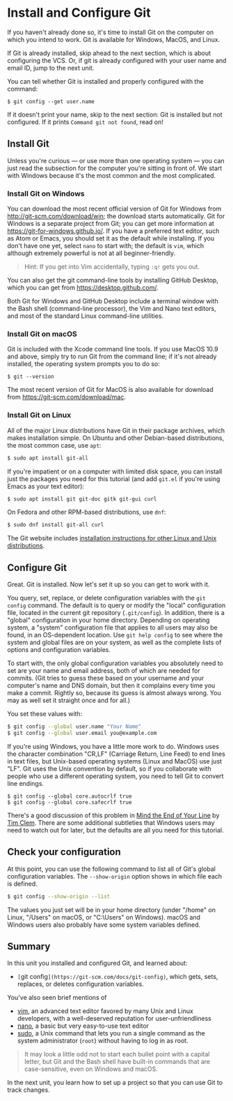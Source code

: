 # Install and Configure Git

If you haven't already done so, it's time to install Git on the computer on which you intend to work. Git is available for Windows, MacOS, and Linux.

If Git is already installed, skip ahead to the next section, which is about configuring the VCS. Or, if git is already configured with your user name and email ID, jump to the next unit.

You can tell whether Git is installed and properly configured with the command:

```
$ git config --get user.name
```

If it doesn't print your name, skip to the next section:  Git is installed but not configured.  If it prints `Command git not found`, read on!

## Install Git 

Unless you're curious — or use more than one operating system — you can just read the subsection for the computer you're sitting in front of. We start with Windows because it's the most common and the most complicated.

### Install Git on Windows
You can download the most recent official version of Git for Windows from http://git-scm.com/download/win; the download starts automatically. Git for Windows is a separate project from Git; you can get more information at https://git-for-windows.github.io/. If you have a preferred text editor, such as Atom or Emacs, you should set it as the default while installing. If you don't have one yet, select `nano` to start with; the default is `vim`, which although extremely powerful is not at all beginner-friendly.

> Hint: If you get into Vim accidentally, typing `:q!` gets you out.

You can also get the git command-line tools by installing GitHub Desktop, which you can get from
https://desktop.github.com/. 

Both Git for Windows and GitHub Desktop include a terminal window with the Bash shell (command-line processor), the Vim and Nano text editors, and most of the standard Linux command-line utilities.

### Install Git on macOS

Git is included with the Xcode command line tools. If you use MacOS 10.9 and above, simply try to run Git from the command line; if it's not already installed, the operating system prompts you to do so:

```
$ git --version
```

The most recent version of Git for MacOS is also available for download from https://git-scm.com/download/mac.

### Install Git on Linux

All of the major Linux distributions have Git in their package archives, which makes installation simple. On Ubuntu and other Debian-based distributions, the most common case, use `apt`:

```bash
$ sudo apt install git-all
```

If you're impatient or on a computer with limited disk space, you can install just the packages you need for this tutorial (and add `git.el` if you're using Emacs as your text editor):

```bash
$ sudo apt install git git-doc gitk git-gui curl
```

On Fedora and other RPM-based distributions, use `dnf`:

```bash
$ sudo dnf install git-all curl
```

The Git website includes [installation instructions for other Linux
and Unix distributions](https://git-scm.com/download/linux).

## Configure Git

Great. Git is installed. Now let's set it up so you can get to work with it.

You query, set, replace, or delete configuration variables with the  `git config` command. The default is to query or modify the "local" configuration file, located in the current git repository (`.git/config`). In addition, there is a "global" configuration in your home directory. Depending on operating system, a "system" configuration file that applies to all users may also be found, in an OS-dependent location. Use `git help config` to see where the system and global files are on your system, as well as the complete lists of options and configuration variables.

To start with, the only global configuration variables you absolutely need to set are
your name and email address, both of which are needed for commits. (Git tries to guess these based on your username and your computer's name and DNS domain, but then it complains every time you make a commit. Rightly so, because its guess is almost always wrong. You may as well set it straight once and for all.)

You set these values with:

```bash
$ git config --global user.name "Your Name"
$ git config --global user.email you@example.com
```

If you're using Windows, you have a little more work to do. Windows uses the character combination "CR,LF" (Carriage Return, Line Feed) to end lines in text files, but Unix-based operating systems (Linux and MacOS) use just "LF". Git uses the Unix convention by default, so if you collaborate with people who use a different operating system, you need to tell Git to convert line endings.

```
$ git config --global core.autocrlf true
$ git config --global core.safecrlf true
```

There's a good discussion of this problem in [Mind the End of Your Line](https://adaptivepatchwork.com/2012/03/01/mind-the-end-of-your-line/) by [Tim Clem](https://adaptivepatchwork.com/about/). There are some additional subtleties that Windows users may need to watch out for later, but the defaults are all you need for this tutorial. 

## Check your configuration

At this point, you can use the following command to list all of Git's global configuration variables. The `--show-origin` option shows in which file each is defined.

```bash
$ git config --show-origin --list
```

The values you just set will be in your home directory (under "/home" on Linux, "/Users" on macOS, or "C:\Users" on Windows). macOS and Windows users also probably have some system variables defined.

## Summary

In this unit you installed and configured Git, and learned about:

- `[`git config`](https://git-scm.com/docs/git-config)`, which gets, sets, replaces, or deletes configuration variables.

You've also seen brief mentions of

- [vim](https://linux.die.net/man/1/vim), an advanced text editor favored by many Unix and Linux developers, with a well-deserved reputation for user-unfriendliness
- [nano](https://linux.die.net/man/1/nano), a basic but very easy-to-use text editor
- [sudo](https://linux.die.net/man/1/sudo), a Unix command that lets you run a single command as the system administrator (`root`) without having to log in as root.

> It may look a little odd not to start each bullet point with a capital letter, but Git and the Bash shell have built-in commands that are case-sensitive, even on Windows and macOS.

In the next unit, you learn how to set up a project so that you can use Git to track changes.
